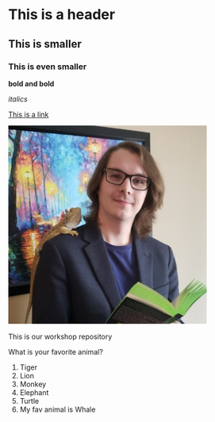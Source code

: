 # This is a header
## This is smaller
### This is even smaller

**bold and bold**

*italics*

[This is a link](www.google.ca)

![Headshot of Man With Lizard](Daniel_Headshot_Library_Reduced.jpg)









This is our workshop repository

What is your favorite animal?

1. Tiger
2. Lion
3. Monkey
4. Elephant
5. Turtle
6. My fav animal is Whale
